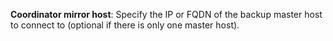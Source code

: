 **Coordinator mirror host**: Specify the IP or FQDN of the backup master host to connect to (optional if there is only one master host).

